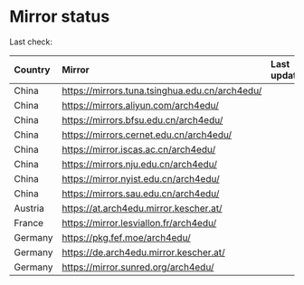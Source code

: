 <script src="./time.js"></script>
# Mirror status
Last check: <script type="text/javascript">localize(1727951021.1886883);</script>

|Country|Mirror|Last update|
|:------|:-----|:----------|
|China|https://mirrors.tuna.tsinghua.edu.cn/arch4edu/|<script type="text/javascript">localize(1727894484);</script>|
|China|https://mirrors.aliyun.com/arch4edu/|<script type="text/javascript">localize(1727894484);</script>|
|China|https://mirrors.bfsu.edu.cn/arch4edu/|<script type="text/javascript">localize(1727894484);</script>|
|China|https://mirrors.cernet.edu.cn/arch4edu/|<script type="text/javascript">localize(1727894484);</script>|
|China|https://mirror.iscas.ac.cn/arch4edu/|<script type="text/javascript">localize(1727937827);</script>|
|China|https://mirrors.nju.edu.cn/arch4edu/|<script type="text/javascript">localize(1727894484);</script>|
|China|https://mirror.nyist.edu.cn/arch4edu/|<script type="text/javascript">localize(1727894484);</script>|
|China|https://mirrors.sau.edu.cn/arch4edu/|<script type="text/javascript">localize(1727894484);</script>|
|Austria|https://at.arch4edu.mirror.kescher.at/|<script type="text/javascript">localize(1727894484);</script>|
|France|https://mirror.lesviallon.fr/arch4edu/|<script type="text/javascript">localize(1727894484);</script>|
|Germany|https://pkg.fef.moe/arch4edu/|<script type="text/javascript">localize(1727894484);</script>|
|Germany|https://de.arch4edu.mirror.kescher.at/|<script type="text/javascript">localize(1727894484);</script>|
|Germany|https://mirror.sunred.org/arch4edu/|<script type="text/javascript">localize(1727894484);</script>|

<script src="./tablefilter/tablefilter.js"></script>
<script src="./table.js"></script>